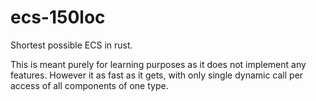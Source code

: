 # ecs-150loc

Shortest possible ECS in rust.

This is meant purely for learning purposes as it does not implement any features. However it as fast as it gets, with only single dynamic call per access of all components of one type.
